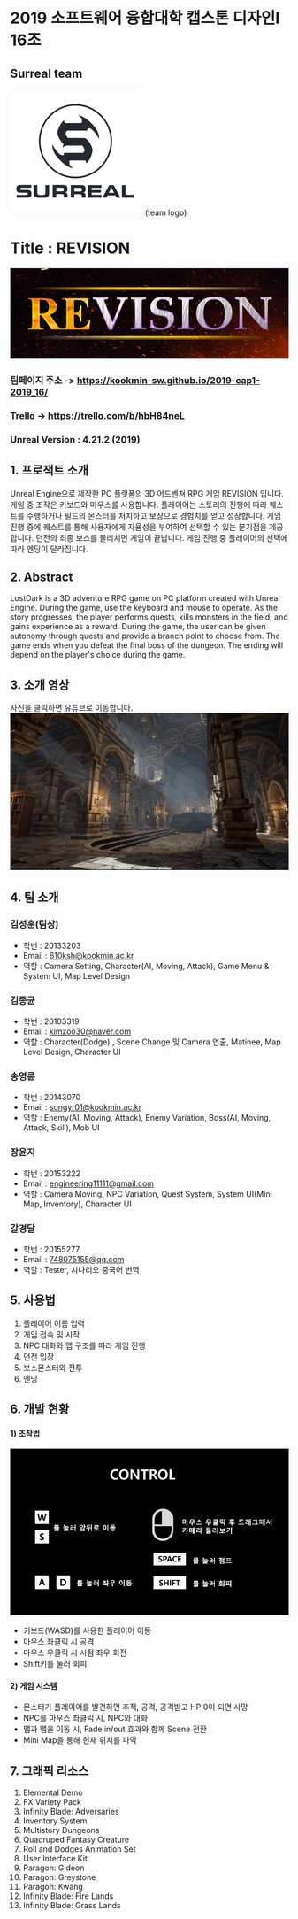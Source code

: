 # 2019 소프트웨어 융합대학 캡스톤 디자인Ⅰ 16조
## Surreal team
![team](./Docs/img/TeamLogo_resize.png)
(team logo)
# Title : REVISION
![game](./Docs/img/REVISION.png)


### 팀페이지 주소 -> https://kookmin-sw.github.io/2019-cap1-2019_16/
### Trello -> https://trello.com/b/hbH84neL
### Unreal Version : 4.21.2 (2019)


## 1. 프로잭트 소개

Unreal Engine으로 제작한 PC 플랫폼의 3D 어드벤쳐 RPG 게임 REVISION 입니다. 게임 중 조작은 키보드와 마우스를 사용합니다. 플레이어는 스토리의 진행에 따라 퀘스트를 수행하거나 필드의 몬스터를 처치하고 보상으로 경험치를 얻고 성장합니다. 게임 진행 중에 퀘스트를 통해 사용자에게 자율성을 부여하여 선택할 수 있는 분기점을 제공합니다. 던전의 최종 보스를 물리치면 게임이 끝납니다. 게임 진행 중 플레이어의 선택에 따라 엔딩이 달라집니다.

## 2. Abstract

LostDark is a 3D adventure RPG game on PC platform created with Unreal Engine. During the game, use the keyboard and mouse to operate. As the story progresses, the player performs quests, kills monsters in the field, and gains experience as a reward. During the game, the user can be given autonomy through quests and provide a branch point to choose from. The game ends when you defeat the final boss of the dungeon. The ending will depend on the player's choice during the game.

## 3. 소개 영상

사진을 클릭하면 유튜브로 이동합니다.
[![sample](./Docs/img/preview.png)](https://youtu.be/BuQNcEvGe6I)

## 4. 팀 소개


### 김성훈(팀장)
* 학번 : 20133203
* Email : 610ksh@kookmin.ac.kr
* 역할 : Camera Setting, Character(AI, Moving, Attack), Game Menu & System UI, Map Level Design

### 김종균
* 학번 : 20103319
* Email : kimzoo30@naver.com
* 역할 : Character(Dodge) , Scene Change 및 Camera 연출, Matinee, Map Level Design, Character UI

### 송영륜
* 학번 : 20143070
* Email : songyr01@kookmin.ac.kr
* 역할 : Enemy(AI, Moving, Attack), Enemy Variation, Boss(AI, Moving, Attack, Skill), Mob UI

### 장윤지
* 학번 : 20153222
* Email : engineering11111@gmail.com
* 역할 : Camera Moving, NPC Variation, Quest System, System UI(Mini Map, Inventory), Character UI 

### 갈경달
* 학번 : 20155277
* Email : 748075155@qq.com
* 역할 : Tester, 시나리오 중국어 번역


## 5. 사용법

1) 플레이어 이름 입력
2) 게임 접속 및 시작
3) NPC 대화와 맵 구조를 따라 게임 진행
4) 던전 입장
5) 보스몬스터와 전투
6) 엔딩


## 6. 개발 현황

#### 1) 조작법

![keyboard](./Docs/img/HowToUse.png)
- 키보드(WASD)를 사용한 플레이어 이동
- 마우스 좌클릭 시 공격
- 마우스 우클릭 시 시점 좌우 회전
- Shift키를 눌러 회피

#### 2) 게임 시스템
- 몬스터가 플레이어를 발견하면 추적, 공격, 공격받고 HP 0이 되면 사망
- NPC를 마우스 좌클릭 시, NPC와 대화
- 맵과 맵을 이동 시, Fade in/out 효과와 함께 Scene 전환
- Mini Map을 통해 현재 위치를 파악

## 7. 그래픽 리소스

1) Elemental Demo
2) FX Variety Pack
3) Infinity Blade: Adversaries
4) Inventory System
5) Multistory Dungeons
6) Quadruped Fantasy Creature
7) Roll and Dodges Animation Set
8) User Interface Kit
9) Paragon: Gideon
10) Paragon: Greystone
11) Paragon: Kwang
12) Infinity Blade: Fire Lands
13) Infinity Blade: Grass Lands

